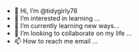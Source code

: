 - 👋 Hi, I’m @tidygirly78
- 👀 I’m interested in learning ...
- 🌱 I’m currently learning new ways...
- 💞️ I’m looking to collaborate on my life ...
- 📫 How to reach me email ...

<!---
tidygirly78/tidygirly78 is a ✨ special ✨ repository because its `README.md` (this file) appears on your GitHub profile.
You can click the Preview link to take a look at your changes.
--->
